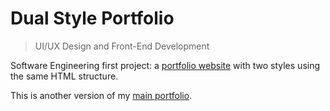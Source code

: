 # Dual Style Portfolio

> UI/UX Design and Front-End Development

Software Engineering first project: a [portfolio website](https://people.tamu.edu/~stevenm27)  with two styles using the same HTML structure. 

This is another version of my [main portfolio](http://stevenmao27.github.io/Portfolio).
